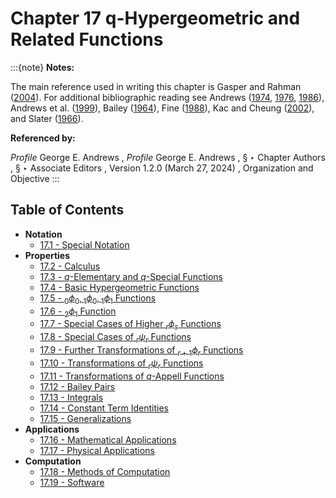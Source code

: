# Chapter 17 q-Hypergeometric and Related Functions

:::{note}
**Notes:**

The main reference used in writing this chapter is Gasper and Rahman ([2004](./bib/G.html#bib862 "Basic Hypergeometric Series")). For additional bibliographic reading see Andrews ([1974](./bib/index.html#bib91 "Applications of basic hypergeometric functions"), [1976](./bib/index.html#bib92 "The Theory of Partitions"), [1986](./bib/index.html#bib95 "q -Series: Their Development and Application in Analysis, Number Theory, Combinatorics, Physics, and Computer Algebra")), Andrews et al. ([1999](./bib/index.html#bib103 "Special Functions")), Bailey ([1964](./bib/B.html#bib176 "Generalized Hypergeometric Series")), Fine ([1988](./bib/F.html#bib801 "Basic Hypergeometric Series and Applications")), Kac and Cheung ([2002](./bib/K.html#bib1199 "Quantum Calculus")), and Slater ([1966](./bib/S.html#bib2099 "Generalized Hypergeometric Functions")).

**Referenced by:**

*Profile* George E. Andrews , *Profile* George E. Andrews , § ‣ Chapter Authors , § ‣ Associate Editors , Version 1.2.0 (March 27, 2024) , Organization and Objective
:::

## Table of Contents

- <a id="PT1"></a>**Notation**
  - [17.1 - Special Notation](./17.1.md)
- <a id="PT2"></a>**Properties**
  - [17.2 - Calculus](./17.2.md)
  - [17.3 - $q$-Elementary and $q$-Special Functions](./17.3.md)
  - [17.4 - Basic Hypergeometric Functions](./17.4.md)
  - [17.5 - ${{}_{0}\phi_{0}},{{}_{1}\phi_{0}},{{}_{1}\phi_{1}}$ Functions](./17.5.md)
  - [17.6 - ${{}_{2}\phi_{1}}$ Function](./17.6.md)
  - [17.7 - Special Cases of Higher ${{}_{r}\phi_{s}}$ Functions](./17.7.md)
  - [17.8 - Special Cases of ${{}_{r}\psi_{r}}$ Functions](./17.8.md)
  - [17.9 - Further Transformations of ${{}_{r+1}\phi_{r}}$ Functions](./17.9.md)
  - [17.10 - Transformations of ${{}_{r}\psi_{r}}$ Functions](./17.10.md)
  - [17.11 - Transformations of $q$-Appell Functions](./17.11.md)
  - [17.12 - Bailey Pairs](./17.12.md)
  - [17.13 - Integrals](./17.13.md)
  - [17.14 - Constant Term Identities](./17.14.md)
  - [17.15 - Generalizations](./17.15.md)
- <a id="PT3"></a>**Applications**
  - [17.16 - Mathematical Applications](./17.16.md)
  - [17.17 - Physical Applications](./17.17.md)
- <a id="PT4"></a>**Computation**
  - [17.18 - Methods of Computation](./17.18.md)
  - [17.19 - Software](./17.19.md)